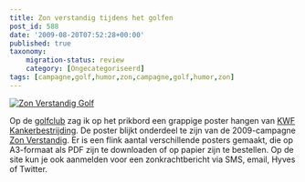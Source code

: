 ```yaml
---
title: Zon verstandig tijdens het golfen
post_id: 588
date: '2009-08-20T07:52:28+00:00'
published: true
taxonomy:
    migration-status: review
    category: [Ongecategoriseerd]
tags: [campagne,golf,humor,zon,campagne,golf,humor,zon]
---
```

[![Zon Verstandig Golf](/wp-content/uploads/2009/08/zon-verstandig-golf.jpg "Zon Verstandig Golf")](http://www.zonverstandig.nl/)

Op de [golfclub](http://www.golfclubcromstrijen.nl) zag ik op het prikbord een grappige poster hangen van [KWF Kankerbestrijding](http://www.kwfkankerbestrijding.nl). De poster blijkt onderdeel te zijn van de 2009-campagne [Zon Verstandig](http://www.zonverstandig.nl/). Er is een flink aantal verschillende posters gemaakt, die op A3-formaat als PDF zijn te downloaden of op papier zijn te bestellen. Op de site kun je ook aanmelden voor een zonkrachtbericht via SMS, email, Hyves of Twitter.